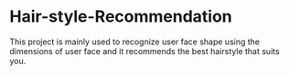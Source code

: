 # Hair-style-Recommendation
This project is mainly used to recognize user face shape using the dimensions of user face and it recommends the best hairstyle that suits you.
